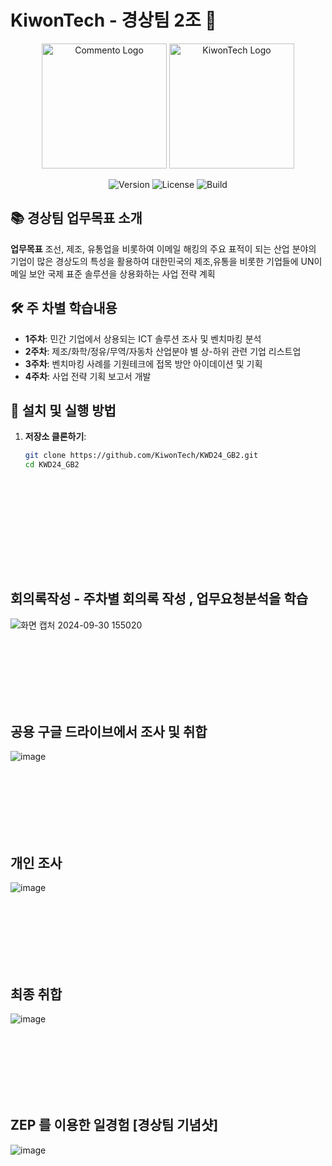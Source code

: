 # KiwonTech - 경상팀 2조 🚀

<p align="center">
  <img src="https://upload.wikimedia.org/wikipedia/commons/9/9d/Comento-logo-Type-Blue.png" alt="Commento Logo" width="200">
  <img src="https://play-lh.googleusercontent.com/WLDxXAwE_puQLwS4EAJ-ajsFJgVcHLAE2dpOo1r_phQRhS4zguh67ejNYWpiLVRgpK8" alt="KiwonTech Logo" width="200">
</p>
<p align="center">
  <img src="https://img.shields.io/badge/Version-1.0.0-brightgreen" alt="Version">
  <img src="https://img.shields.io/badge/License-MIT-blue" alt="License">
  <img src="https://img.shields.io/badge/Build-Passing-success" alt="Build">
</p>

## 📚 경상팀 업무목표 소개

**업무목표**  조선, 제조, 유통업을 비롯하여 이메일 해킹의 주요 표적이 되는 산업 분야의 기업이 많은 경상도의 특성을 활용하여 대한민국의 제조,유통을 비롯한 기업들에 UN이메일 보안 국제 표준 솔루션을 상용화하는 사업 전략 계획
## 🛠️ 주 차별 학습내용

- **1주차**: 민간 기업에서 상용되는 ICT 솔루션 조사 및 벤치마킹 분석
- **2주차**: 제조/화학/정유/무역/자동차 산업분야 별 상-하위 관련 기업 리스트업
- **3주차**: 벤치마킹 사례를 기원테크에 접목 방안 아이데이션 및 기획
- **4주차**: 사업 전략 기획 보고서 개발
  
## 🚀 설치 및 실행 방법

1. **저장소 클론하기**:
   ```bash
   git clone https://github.com/KiwonTech/KWD24_GB2.git
   cd KWD24_GB2
  
  
  
  <br><br><br><br><br><br>
  
  
## 회의록작성 - 주차별 회의록 작성 , 업무요청분석을 학습
![화면 캡처 2024-09-30 155020](https://github.com/user-attachments/assets/6d3eebac-6eaa-4af8-9f81-048a49af1596)
  
  <br><br><br><br><br><br>
  
  
  
  
  
  
## 공용 구글 드라이브에서 조사 및 취합 
![image](https://github.com/user-attachments/assets/aa617236-4225-43f4-8460-e444c4cd4bcf)
  
  
  
  <br><br><br><br><br><br>
  
  

  
## 개인 조사
![image](https://github.com/user-attachments/assets/d6d86303-ae5d-404c-bbf6-a57986195520)
  
  
  
  <br><br><br><br><br><br>

## 최종 취합
![image](https://github.com/user-attachments/assets/aa31498f-881f-42b5-b656-2cac25e59109)

  
  <br><br><br><br><br><br>
  
  
## ZEP 를 이용한 일경험 [경상팀 기념샷] 
![image](https://github.com/user-attachments/assets/d0ba27c5-7264-4f24-931a-a5f9a6a9b3e7)


